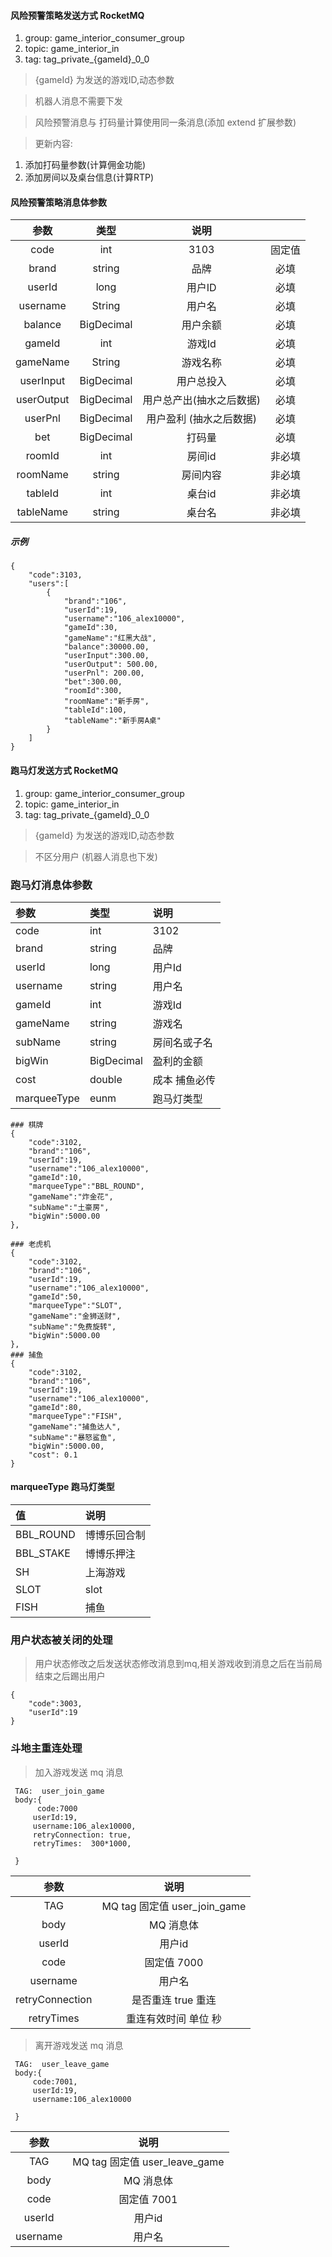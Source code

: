 

#### 风险预警策略发送方式 RocketMQ

1. group: game_interior_consumer_group
2. topic: game_interior_in
3. tag: tag_private_{gameId}_0_0

> {gameId}  为发送的游戏ID,动态参数

> 机器人消息不需要下发


>  风险预警消息与 打码量计算使用同一条消息(添加 extend  扩展参数)

>  更新内容:
   1. 添加打码量参数(计算佣金功能)
   2. 添加房间以及桌台信息(计算RTP) 
 
#### 风险预警策略消息体参数

|参数|类型|说明||
|:--:|:--:|:--:|:--:|
|code|int|3103|固定值|
|brand|string|品牌|必填|
|userId|long|用户ID|必填|
|username|String|用户名|必填|
|balance|BigDecimal|用户余额|必填|
|gameId|int|游戏Id|必填|
|gameName|String|游戏名称|必填|
|userInput|BigDecimal|用户总投入|必填|
|userOutput|BigDecimal|用户总产出(抽水之后数据)|必填|
|userPnl|BigDecimal|用户盈利 (抽水之后数据) |必填|
|bet|BigDecimal|打码量|必填|
|roomId|int|房间id|非必填|
|roomName|string|房间内容|非必填|
|tableId|int|桌台id|非必填|
|tableName|string|桌台名|非必填 |



##### 示例
```less
{
    "code":3103,
    "users":[
        {
            "brand":"106",
            "userId":19,
            "username":"106_alex10000",
            "gameId":30,
            "gameName":"红黑大战",
            "balance":30000.00,
            "userInput":300.00,
            "userOutput": 500.00,
            "userPnl": 200.00,
            "bet":300.00,
            "roomId":300,
            "roomName":"新手房",
            "tableId":100,
            "tableName":"新手房A桌"
        }
    ]
}
```

#### 跑马灯发送方式 RocketMQ

1. group: game_interior_consumer_group
2. topic: game_interior_in
3. tag: tag_private_{gameId}_0_0

> {gameId}  为发送的游戏ID,动态参数

> 不区分用户 (机器人消息也下发)

### 跑马灯消息体参数

|参数|类型|说明|
|:--|:--|:--|
|code|int|3102|固定值|
|brand|string|品牌|
|userId|long|用户Id|
|username|string|用户名|
|gameId|int|游戏Id|
|gameName|string|游戏名|
|subName|string|房间名或子名|
|bigWin|BigDecimal|盈利的金额|
|cost|double|成本 捕鱼必传|
|marqueeType|eunm|跑马灯类型|

```less
### 棋牌
{
    "code":3102,
    "brand":"106",
    "userId":19,
    "username":"106_alex10000",
    "gameId":10,
    "marqueeType":"BBL_ROUND",
    "gameName":"炸金花",
    "subName":"土豪房",
    "bigWin":5000.00
},

### 老虎机
{
    "code":3102,
    "brand":"106",
    "userId":19,
    "username":"106_alex10000",
    "gameId":50,
    "marqueeType":"SLOT",
    "gameName":"金狮送财",
    "subName":"免费旋转",
    "bigWin":5000.00
},
### 捕鱼
{
    "code":3102,
    "brand":"106",
    "userId":19,
    "username":"106_alex10000",
    "gameId":80,
    "marqueeType":"FISH",
    "gameName":"捕鱼达人",
    "subName":"暴怒鲨鱼",
    "bigWin":5000.00,
    "cost": 0.1
}
```

#### marqueeType 跑马灯类型
|值|说明|
|:--|:--|
|BBL_ROUND|博博乐回合制|
|BBL_STAKE|博博乐押注|
|SH|上海游戏|
|SLOT|slot|
|FISH|捕鱼|

###  用户状态被关闭的处理
> 用户状态修改之后发送状态修改消息到mq,相关游戏收到消息之后在当前局结束之后踢出用户

```less
{
    "code":3003,
    "userId":19
}
```


### 斗地主重连处理

> 加入游戏发送 mq  消息
```
 TAG:  user_join_game
 body:{
      code:7000
     userId:19,
     username:106_alex10000,
     retryConnection: true,
     retryTimes:  300*1000,

 }
```

|参数|说明|
|:--:|:--:|
|TAG|MQ tag  固定值  user_join_game|
|body| MQ 消息体|
|userId|用户id|
|code|固定值 7000|
|username|用户名|
|retryConnection|是否重连 true  重连|
|retryTimes| 重连有效时间  单位 秒|



> 离开游戏发送 mq  消息
```
 TAG:  user_leave_game
 body:{
     code:7001,
     userId:19,
     username:106_alex10000

 }
```

|参数|说明|
|:--:|:--:|
|TAG|MQ tag  固定值  user_leave_game|
|body| MQ 消息体|
|code|固定值 7001|
|userId|用户id|
|username|用户名|